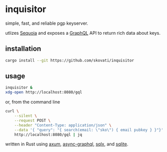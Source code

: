 # inquisitor

simple, fast, and reliable pgp keyserver.

utlizes [Sequoia](https://sequoia-pgp.org/) and exposes a [GraphQL](https://graphql.org) API to return rich data about keys.

## installation
```bash
cargo install --git https://github.com/skovati/inquisitor
```

## usage
```bash
inquisitor &
xdg-open http://localhost:8080/gql
```
or, from the command line
```bash
curl \
    --silent \
    --request POST \
    --header "Content-Type: application/json" \
    --data '{ "query": "{ search(email: \"sko\") { email pubkey } }"}' \
    http://localhost:8080/gql | jq
```

written in Rust using [axum](https://github.com/tokio-rs/axum), [async-graphql](https://github.com/async-graphql/async-graphql), [sqlx](https://github.com/launchbadge/sqlx), and [sqlite](https://sqlite.org).

